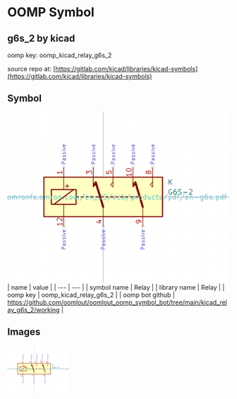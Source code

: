 # OOMP Symbol  
## g6s_2  by kicad  
  
oomp key: oomp_kicad_relay_g6s_2  
  
source repo at: [https://gitlab.com/kicad/libraries/kicad-symbols](https://gitlab.com/kicad/libraries/kicad-symbols)  
## Symbol  
  
[![working.png](working_600.png)](working.png)  
| name | value | 
| --- | --- | 
| symbol name | Relay | 
| library name | Relay | 
| oomp key | oomp_kicad_relay_g6s_2 | 
| oomp bot github | https://github.com/oomlout/oomlout_oomp_symbol_bot/tree/main/kicad_relay_g6s_2/working | 
## Images  
  
[![working.png](working_140.png)](working.png)  
